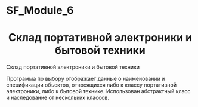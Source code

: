 # SF_Module_6
<html>
 <h1 align="center">Склад портативной электроники и бытовой техники </h1>
 <head>  
   Склад портативной электроники и бытовой техники
 </head>
 <body>
  <p>Программа по выбору отображает данные о наименовании и спецификации объектов, 
  относящихся либо к классу портативной электроники, либо к бытовой технике.
  Использован абстрактный класс и наследование от нескольких классов.</p>
 </body>
</html>
